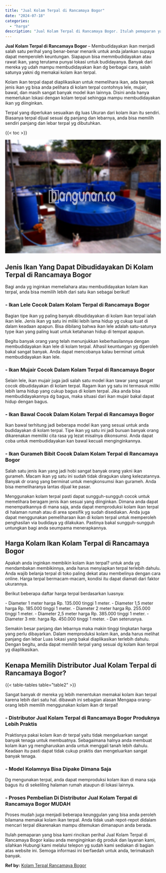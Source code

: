 ```yaml
---
title: "Jual Kolam Terpal di Rancamaya Bogor"
date: "2024-07-18"
categories: 
  - "harga"
description: "Jual Kolam Terpal di Rancamaya Bogor. Itulah pemaparan yang bisa kami rincikan perihal Jual Kolam Terpal di Rancamaya Bogor kalau anda menginginkan dg produk..."
---
```


**Jual Kolam Terpal di Rancamaya Bogor** – Membudidayakan ikan menjadi salah satu perihal yang benar-benar menarik untuk anda jalankan supaya dapat memperoleh keuntungan. Siapapun bisa memmbudidayakan atau rawat ikan, yang terutama punyai lokasi untuk budidayanya. Banyak dari mereka yg udah mampu membudidayakan ikan dg berbagai cara, salah satunya yakni dg memakai kolam ikan terpal.

Kolam ikan terpal dapat diaplikasikan untuk memelihara ikan, ada banyak jenis ikan yg bisa anda pelihara di kolam terpal contohnya lele, mujair, bawal, dan masih sangat banyak model ikan lainnya. Disini anda hanya memerlukan lokasi dengan kolam terpal sehingga mampu membudidayakan ikan yg diinginkan.

Terpal yang diperlukan sesuaikan dg luas Ukuran dari kolam ikan itu sendiri. Biasanya terpal dijual sesuai dg panjang dan lebarnya, anda bisa memilih sendiri panjang dan lebar terpal yg dibutuhkan.

{{< toc >}}

![Jual Kolam Terpal di Rancamaya Bogor](/images/jual-kolam-terpal-32.png)

## Jenis Ikan Yang Dapat Dibudidayakan Di Kolam Terpal di Rancamaya Bogor

Bagi anda yg inginkan memeliahara atau membudidayakan kolam ikan terpal, anda bisa memilih lebih dari satu ikan sebagai berikut!

### \- Ikan Lele Cocok Dalam Kolam Terpal di Rancamaya Bogor

Bagian tipe ikan yg paling banyak dibudidayakan di kolam ikan terpal ialah ikan lele. Jenis ikan yg satu ini miliki lebih lama hidup yg cukup kuat di dalam keadaan apapun. Bisa dibilang bahwa ikan lele adalah satu-satunya type ikan yang paling kuat untuk ketahanan hidup di tempat apapun.

Begitu banyak orang yang telah menunjukkan keberhasilannya dengan membudidayakan ikan lele di kolam terpal. Alhasil keuntungan yg diperoleh bakal sangat banyak. Anda dapat mencobanya kalau berminat untuk membudidayakan ikan lele.

### \- Ikan Mujair Cocok Dalam Kolam Terpal di Rancamaya Bogor

Selain lele, ikan mujair juga jadi salah satu model ikan tawar yang sangat cocok dibudidayakan di kolam terpal. Ragam ikan yg satu ini termasuk miliki lebih lama hidup yang cukup bagus di kolam terpal. Jika anda bisa membudidayakannya dg bagus, maka situasi dari ikan mujair bakal dapat hidup dengan bagus.

### \- Ikan Bawal Cocok Dalam Kolam Terpal di Rancamaya Bogor

Ikan bawal terhitung jadi beberapa model ikan yang sesuai untuk anda budidayakan di kolam terpal. Tipe ikan yg satu ini jadi buruan banyak orang dikarenakan memiliki cita rasa yg lezat misalnya dikonsumsi. Anda dapat coba untuk membudidayakan kan bawal kecuali menginginkannya.

### \- Ikan Gurameh Bibit Cocok Dalam Kolam Terpal di Rancamaya Bogor

Salah satu jenis ikan yang jadi hobi sangat banyak orang yakni ikan gurameh. Macam ikan yg satu ini sudah tidak diragukan ulang kelezatannya. Banyak dr orang yang berminat untuk mengkonsumsi ikan gurameh. Anda bisa memeliharanya lantas dijual ke pasar.

Menggunakan kolam terpal pasti dapat sungguh-sungguh cocok untuk memelihara beragam jenis ikan sesuai yang diinginkan. Dimana anda dapat menempatkannya di mana saja, anda dapat memproduksi kolam ikan terpal di halaman rumah atau di area spesifik yg sudah disediakan. Anda juga dapat menggunakan pemeliharaan ikan di kolam terpal untuk memperoleh penghasilan via budidaya yg dilakukan. Pastinya bakal sungguh-sungguh untungkan bagi anda seumpama menerapkannya.

## Harga Kolam Ikan Kolam Terpal di Rancamaya Bogor

Apakah anda inginkan membikin kolam ikan terpal? untuk anda yg mendambakan membikinnya, anda harus menyiapkan terpal terlebih dahulu. Anda wajib belanja terpal di toko paling dekat atau membelinya dengan cara online. Harga terpal bermacam-macam, kondisi itu dapat diamati dari faktor ukurannya.

Berikut beberapa daftar harga terpal berdasarkan luasnya:

\- Diameter 1 meter harga Rp. 135.000 tinggi 1 meter. - Diameter 1,5 meter harga Rp. 185.000 tinggi 1 meter. - Diameter 2 meter harga Rp. 255.000 tinggi 1 meter. - Diameter 2,5 meter harga Rp. 385.000 tinggi 1 meter. - Diameter 3 mtr. harga Rp. 450.000 tinggi 1 meter. - Dan seterusnya.

Semakin besar panjang dan lebarnya maka makin tinggi tingkatan harga yang perlu dibayarkan. Dalam memproduksi kolam ikan, anda harus melihat panjang dan lebar Luas lokasi yang bakal diaplikasikan terlebih dahulu. Dengan begitu, anda dapat memilih terpal yang sesuai dg kolam ikan terpal yg diaplikasikan.

## Kenapa Memilih Distributor Jual Kolam Terpal di Rancamaya Bogor?

{{< table-tables table="table2" >}}

Sangat banyak dr mereka yg lebih menentukan memakai kolam ikan terpal karena lebih dari satu hal. dibawah ini sebagian alasan Mengapa orang-orang lebih memilih menggunakan kolam ikan dr terpal!

### \- Distributor Jual Kolam Terpal di Rancamaya Bogor Produknya Lebih Praktis

Praktisnya pakai kolam ikan dr terpal yaitu tidak mengeluarkan sangat banyak tenaga untuk membuatnya. Sebagaimana halnya anda membuat kolam ikan yg mengharuskan anda untuk menggali tanah lebih dahulu. Keadaan itu pasti dapat tidak cukup praktis dan mengeluarkan sangat banyak tenaga.

### \- Model Kolamnya Bisa Dipake Dimana Saja

Dg mengunakan terpal, anda dapat memproduksi kolam ikan di mana saja bagus itu di sekeliling halaman rumah ataupun di lokasi lainnya.

### \- Proses Pembelian Di Distributor Jual Kolam Terpal di Rancamaya Bogor MUDAH

Proses mudah juga menjadi beberapa keunggulan yang bisa anda peroleh bilamana memakai kolam ikan terpal. Anda tidak usah repot-repot didalam mencari terpal dikarenakan mampu ditemukan dimanapun anda berada.

Itulah pemaparan yang bisa kami rincikan perihal Jual Kolam Terpal di Rancamaya Bogor kalau anda menginginkan dg produk dan layanan kami, silahkan Hubungi kami melalui telepon yg sudah kami sediakan di bagian atas website ini. Semoga informasi ini berfaedah untuk anda, terimakasih banyak.

**Ref by:** [Kolam Terpal Rancamaya Bogor](https://id.wikipedia.org/wiki/Kolam)
